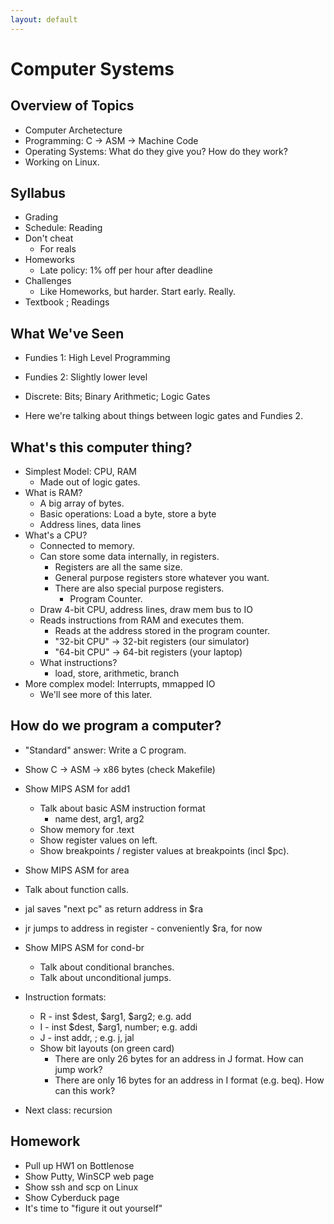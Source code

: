 ```yaml
---
layout: default
---
```


# Computer Systems

## Overview of Topics

- Computer Archetecture
- Programming: C -> ASM -> Machine Code
- Operating Systems: What do they give you? How do they work?
- Working on Linux.

## Syllabus

- Grading
- Schedule: Reading
- Don't cheat
  - For reals
- Homeworks
  - Late policy: 1% off per hour after deadline
- Challenges
  - Like Homeworks, but harder. Start early. Really.
- Textbook ; Readings

## What We've Seen

- Fundies 1: High Level Programming
- Fundies 2: Slightly lower level
- Discrete: Bits; Binary Arithmetic; Logic Gates

- Here we're talking about things between logic gates and Fundies 2.

## What's this computer thing?

 - Simplest Model: CPU, RAM
   - Made out of logic gates.
 - What is RAM?
    - A big array of bytes.
    - Basic operations: Load a byte, store a byte
    - Address lines, data lines
 - What's a CPU?
   - Connected to memory.
   - Can store some data internally, in registers.
     - Registers are all the same size.
     - General purpose registers store whatever you want.
     - There are also special purpose registers.
       - Program Counter.
   - Draw 4-bit CPU, address lines, draw mem bus to IO
   - Reads instructions from RAM and executes them.
     - Reads at the address stored in the program counter.
     - "32-bit CPU" -> 32-bit registers (our simulator)
     - "64-bit CPU" -> 64-bit registers (your laptop)
   - What instructions?
     - load, store, arithmetic, branch
 - More complex model: Interrupts, mmapped IO
   - We'll see more of this later.

## How do we program a computer?

 - "Standard" answer: Write a C program.
 - Show C -> ASM -> x86 bytes (check Makefile)

 - Show MIPS ASM for add1
   - Talk about basic ASM instruction format
     - name dest, arg1, arg2
   - Show memory for .text
   - Show register values on left.
   - Show breakpoints / register values at breakpoints (incl $pc).

 - Show MIPS ASM for area
  - Talk about function calls.
   - jal saves "next pc" as return address in $ra
   - jr jumps to address in register - conveniently $ra, for now

 - Show MIPS ASM for cond-br
   - Talk about conditional branches.
   - Talk about unconditional jumps.

 - Instruction formats:
   - R - inst $dest, $arg1, $arg2; e.g. add
   - I - inst $dest, $arg1, number; e.g. addi
   - J - inst addr, ; e.g. j, jal
   - Show bit layouts (on green card)
     - There are only 26 bytes for an address in J format. How can jump work?
     - There are only 16 bytes for an address in I format (e.g. beq). How can this work?

 - Next class: recursion

## Homework

 - Pull up HW1 on Bottlenose
 - Show Putty, WinSCP web page
 - Show ssh and scp on Linux
 - Show Cyberduck page
 - It's time to "figure it out yourself"

